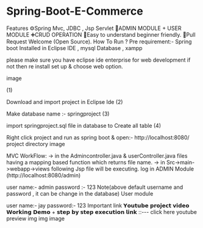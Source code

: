 # Spring-Boot-E-Commerce
Features
⚙️Spring Mvc, JDBC , Jsp Servlet
📝ADMIN MODULE + USER MODULE
➕CRUD OPERATION
🌱Easy to understand beginner friendly.
🥳Pull Request Welcome (Open Source).
How To Run ?
Pre requirement:- Spring boot Installed in Eclipse IDE , mysql Database , xampp

please make sure you have eclipse ide enterprise for web development if not then re install set up & choose web option.

image

(1)

Download and import project in Eclipse Ide
(2)

 Make database name :- springproject 
(3)

 import springproject.sql file in database to Create all table 
(4)

Right click project and run as spring boot & open:- http://localhost:8080/
project directory
image

MVC WorkFlow:
→ in the Admincontroller.java & userController.java files having a mapping based function which returns file name.
→ in Src->main->webapp->views following Jsp file will be executing.
log in
ADMIN Module (http://localhost:8080/admin)

user name:- admin
password :- 123
Note(above default username and password , it can be change in the database)
User module

user name:- jay
password:- 123
Important link
𝗬𝗼𝘂𝘁𝘂𝗯𝗲 𝗽𝗿𝗼𝗷𝗲𝗰𝘁 𝘃𝗶𝗱𝗲𝗼 𝗪𝗼𝗿𝗸𝗶𝗻𝗴 𝗗𝗲𝗺𝗼 + 𝘀𝘁𝗲𝗽 𝗯𝘆 𝘀𝘁𝗲𝗽 𝗲𝘅𝗲𝗰𝘂𝘁𝗶𝗼𝗻 𝗹𝗶𝗻𝗸 ::--- click here youtube
preview
img img image


